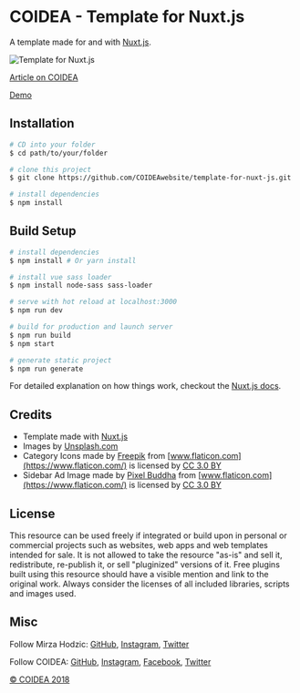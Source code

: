# COIDEA - Template for Nuxt.js

A template made for and with [Nuxt.js](https://nuxtjs.org/).

![Template for Nuxt.js](https://coidea.website/api/wp-content/uploads/2018/08/article-3-full.png)

[Article on COIDEA](https://coidea.website/categories/freebies/template-for-nuxt-js/)

[Demo](https://coidea.website/demos/template-for-nuxt-js/)

## Installation
``` bash
# CD into your folder
$ cd path/to/your/folder

# clone this project
$ git clone https://github.com/COIDEAwebsite/template-for-nuxt-js.git

# install dependencies
$ npm install
```

## Build Setup

``` bash
# install dependencies
$ npm install # Or yarn install

# install vue sass loader
$ npm install node-sass sass-loader

# serve with hot reload at localhost:3000
$ npm run dev

# build for production and launch server
$ npm run build
$ npm start

# generate static project
$ npm run generate
```

For detailed explanation on how things work, checkout the [Nuxt.js docs](https://github.com/nuxt/nuxt.js).

## Credits

- Template made with [Nuxt.js](https://nuxtjs.org/)
- Images by [Unsplash.com](https://unsplash.com/)
- Category Icons made by [Freepik](http://www.freepik.com) from [www.flaticon.com](https://www.flaticon.com/) is licensed by [CC 3.0 BY](http://creativecommons.org/licenses/by/3.0/)</a></div>
- Sidebar Ad Image made by [Pixel Buddha](https://www.flaticon.com/authors/pixel-buddha) from [www.flaticon.com](https://www.flaticon.com/) is licensed by [CC 3.0 BY](http://creativecommons.org/licenses/by/3.0/)</a></div>

## License
This resource can be used freely if integrated or build upon in personal or commercial projects such as websites, web apps and web templates intended for sale. It is not allowed to take the resource "as-is" and sell it, redistribute, re-publish it, or sell "pluginized" versions of it. Free plugins built using this resource should have a visible mention and link to the original work. Always consider the licenses of all included libraries, scripts and images used.

## Misc

Follow Mirza Hodzic: [GitHub](https://github.com/MirzaHodzic), [Instagram](https://www.instagram.com/mirza__h__/), [Twitter](https://twitter.com/mirzahodzic88)

Follow COIDEA: [GitHub](https://github.com/COIDEAwebsite), [Instagram](https://www.instagram.com/coidea.website/), [Facebook](https://www.facebook.com/Coidea), [Twitter](https://twitter.com/CoideaW)

[© COIDEA 2018](https://coidea.website)